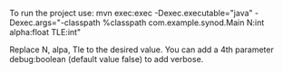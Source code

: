 To run the project use:
mvn exec:exec -Dexec.executable="java" -Dexec.args="-classpath %classpath com.example.synod.Main N:int alpha:float TLE:int"

Replace N, alpa, Tle to the desired value. You can add a 4th parameter debug:boolean (default value false) to add verbose.
